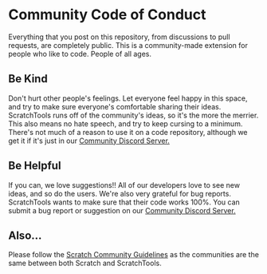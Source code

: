 # Community Code of Conduct

Everything that you post on this repository, from discussions to pull requests, are completely public. This is a community-made extension for people who like to code. People of all ages.

## Be Kind

Don't hurt other people's feelings. Let everyone feel happy in this space, and try to make sure everyone's comfortable sharing their ideas. ScratchTools runs off of the community's ideas, so it's the more the merrier. This also means no hate speech, and try to keep cursing to a minimum. There's not much of a reason to use it on a code repository, although we get it if it's just in our [Community Discord Server.](https://discord.gg/YT4rufeN23)

## Be Helpful

If you can, we love suggestions!! All of our developers love to see new ideas, and so do the users. We're also very grateful for bug reports. ScratchTools wants to make sure that their code works 100%. You can submit a bug report or suggestion on our [Community Discord Server.](https://discord.gg/YT4rufeN23)

## Also...

Please follow the [Scratch Community Guidelines](https://scratch.mit.edu/community_guidelines) as the communities are the same between both Scratch and ScratchTools.
